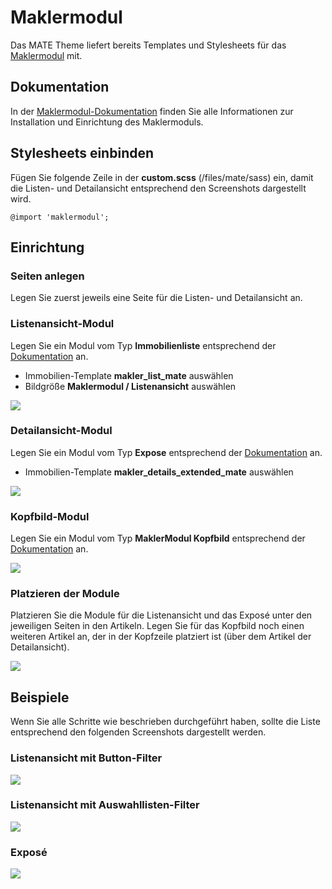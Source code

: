 
# Maklermodul

Das MATE Theme liefert bereits Templates und Stylesheets für das [Maklermodul](https://www.maklermodul.de/) mit.

## Dokumentation

In der [Maklermodul-Dokumentation](https://docs.pdir.de/#/maklermodul/index) finden Sie alle Informationen zur Installation und Einrichtung des Maklermoduls.

## Stylesheets einbinden

Fügen Sie folgende Zeile in der **custom.scss** (/files/mate/sass) ein, damit die Listen- und Detailansicht entsprechend den Screenshots dargestellt wird.

```
@import 'maklermodul';
```

## Einrichtung

### Seiten anlegen

Legen Sie zuerst jeweils eine Seite für die Listen- und Detailansicht an.

### Listenansicht-Modul

Legen Sie ein Modul vom Typ **Immobilienliste** entsprechend der [Dokumentation](https://docs.pdir.de/#/maklermodul/einrichtung) an.

* Immobilien-Template **makler_list_mate** auswählen
* Bildgröße **Maklermodul / Listenansicht** auswählen

<img src="../_images/mate-theme/module/matetheme_maklermodul_modul_listenansicht.png">

### Detailansicht-Modul

Legen Sie ein Modul vom Typ **Expose** entsprechend der [Dokumentation](https://docs.pdir.de/#/maklermodul/einrichtung) an.

* Immobilien-Template **makler_details_extended_mate** auswählen

<img src="../_images/mate-theme/module/matetheme_maklermodul_modul_expose.png">

### Kopfbild-Modul

Legen Sie ein Modul vom Typ **MaklerModul Kopfbild** entsprechend der [Dokumentation](https://docs.pdir.de/#/maklermodul/kopfbild_mit_uberschrift) an.

<img src="../_images/mate-theme/module/matetheme_maklermodul_modul_kopfbild.png">

### Platzieren der Module

Platzieren Sie die Module für die Listenansicht und das Exposé unter den jeweiligen Seiten in den Artikeln. Legen Sie für das Kopfbild noch einen weiteren Artikel an, der in der Kopfzeile platziert ist (über dem Artikel der Detailansicht).

<img src="../_images/mate-theme/module/matetheme_maklermodul_artikel.png">

## Beispiele

Wenn Sie alle Schritte wie beschrieben durchgeführt haben, sollte die Liste entsprechend den folgenden Screenshots dargestellt werden.

### Listenansicht mit Button-Filter

<img src="../_images/mate-theme/module/matetheme_maklermodul_liste_buttons.png">

### Listenansicht mit Auswahllisten-Filter

<img src="../_images/mate-theme/module/matetheme_maklermodul_liste_selects.png">

### Exposé

<img src="../_images/mate-theme/module/matetheme_maklermodul_details.png">
